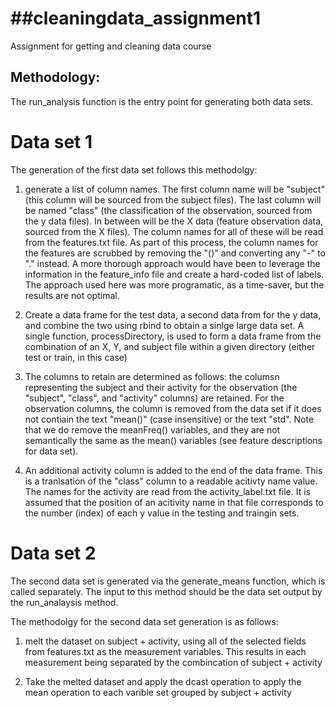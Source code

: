 ##cleaningdata_assignment1
========================

Assignment for getting and cleaning data course

## Methodology:

The run_analysis function is the entry point for generating both data sets. 

# Data set 1

The generation of the first data set follows this methodolgy:

1. generate a list of column names. The first column name will be "subject" (this column will be sourced from the subject files). The last column will be named "class" (the classification of the observation, sourced from the y data files). In between will be the X data (feature observation data, sourced from the X files). The column names for all of these will be read from the features.txt file. As part of this process, the column names for the features are scrubbed by removing the "()" and converting any "-" to "." instead. A more thorough approach would have been to leverage the information in the feature_info file and create a hard-coded list of labels. The approach used here was more programatic, as a time-saver, but the results are not optimal.

2. Create a data frame for the test data, a second data from for the y data, and combine the two using rbind to obtain a sinlge large data set. A single function, processDirectory, is used to form a data frame from the combination of an X, Y, and subject file within a given directory (either test or train, in this case)

3. The columns to retain are determined as follows: the columsn representing the subject and their activity for the observation (the "subject", "class", and "activity" columns) are retained. For the observation columns, the column is removed from the data set if it does not contiain the text "mean()" (case insensitive) or the text "std". Note that we do remove the meanFreq() variables, and they are not semantically the same as the mean() variables (see feature descriptions for data set).

4. An additional activity column is added to the end of the data frame. This is a tranlsation of the "class" column to a readable acitivty name value. The names for the activity are read from the activity_label.txt file. It is assumed that the position of an acitivity name in that file corresponds to the number (index) of each y value in the testing and traingin sets.

# Data set 2

The second data set is generated via the generate_means function, which is called separately. The input to this method should be the data set output by the run_analaysis method. 

The methodolgy for the second data set generation is as follows:

1. melt the dataset on subject + activity, using all of the selected fields from features.txt as the measurement variables. This
results in each measurement being separated by the combincation of subject + activity

2. Take the melted dataset and apply the dcast operation to apply the mean operation to each varible set grouped by subject + activity 

